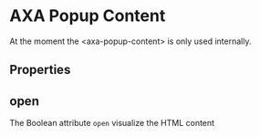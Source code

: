 # AXA Popup Content

At the moment the &lt;axa-popup-content&gt; is only used internally.

## Properties

## open

The Boolean attribute `open` visualize the HTML content

